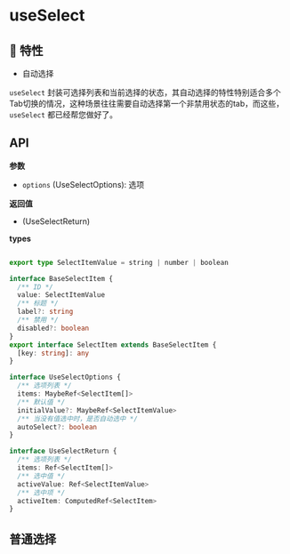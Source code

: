 # useSelect

<Example class="mt-4">
  <ClentOnly>
    <useSelect-demo1 />
  </ClentOnly>
</Example>


## 🚀 特性

- 自动选择

`useSelect` 封装可选择列表和当前选择的状态，其自动选择的特性特别适合多个Tab切换的情况，这种场景往往需要自动选择第一个非禁用状态的tab，而这些，`useSelect` 都已经帮您做好了。


## API

**参数**

- `options` (UseSelectOptions): 选项

**返回值**

- (UseSelectReturn)

**types**

```ts

export type SelectItemValue = string | number | boolean

interface BaseSelectItem {
  /** ID */
  value: SelectItemValue
  /** 标题 */
  label?: string
  /** 禁用 */
  disabled?: boolean
}
export interface SelectItem extends BaseSelectItem {
  [key: string]: any
}

interface UseSelectOptions {
  /** 选项列表 */
  items: MaybeRef<SelectItem[]>
  /** 默认值 */
  initialValue?: MaybeRef<SelectItemValue>
  /** 当没有值选中时，是否自动选中 */
  autoSelect?: boolean
}

interface UseSelectReturn {
  /** 选项列表 */
  items: Ref<SelectItem[]>
  /** 选中值 */
  activeValue: Ref<SelectItemValue>
  /** 选中项 */
  activeItem: ComputedRef<SelectItem>
}
```

## 普通选择

<Example>
  <useSelect-demo1 />
</Example>